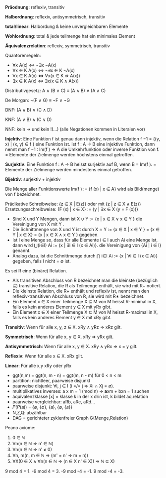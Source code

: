 **Präodnung**: reflexiv, transitiv

**Halbordnung**: reflexiv, antisymmetrisch, transitiv

**total/linear**: Halbordung & keine unvergleichbaren Elemente

**Wohlordnung**: total & jede teilmenge hat ein minimales Element

**Äquivalenzrelation**: reflexiv, symmetrisch, transitiv

Quantorenregeln:
- ∀x A(x) ⇔ ¬∃x ¬A(x) 
- ∀x ∈ K A(x) ⇔ ¬∃x ∈ K ¬A(x) 
- ∀x ∈ K A(x) ⇔ ∀x(x ∈ K ⇒ A(x))
- ∃x ∈ K A(x) ⇔ ∃x(x ∈ K ∧ A(x))

Distributivgesetz: A ∧ (B ∨ C) ≡ (A ∧ B) ∨ (A ∧ C)

De Morgan: ¬(F ∧ G) ≡ ¬F ∨ ¬G

DNF: (A ∧ B) ∨ (C ∧ D)

KNF: (A ∨ B) ∧ (C ∨ D)

NNF: kein → und kein !(...) (alle Negationen kommen in Literalen vor)

**Injektiv**: Eine Funktion f ist genau dann injektiv, wenn die Relation f −1 = {(y, x) | (x, y) ∈ f } eine Funktion ist. Ist f : A → B eine injektive Funktion, dann nennt man f −1 : Im(f ) → A die Umkehrfunktion oder inverse Funktion von f. = Elemente der Zielmenge werden höchstens einmal getroffen.

**Surjektiv**: Eine Funktion f : A → B heisst surjektiv auf B, wenn B = Im(f ). = Elemente der Zielmenge werden mindestens einmal getroffen.

**Bijektiv**: surjektiv + injektiv

Die Menge aller Funktionswerte Im(f ) := {f (x) | x ∈ A} wird als Bild(menge) von f bezeichnet.

Prädikative Schreibweise: {z ∈ X | E(z)} oder mit {z | z ∈ X ∧ E(z)}
Ersetzungsschreibweise: {F (x) | x ∈ X} := {y | ∃x ∈ X (y = F (x))}

- Sind X und Y Mengen, dann ist X ∪ Y := {x | x ∈ X ∨ x ∈ Y } die Vereinigung von X mit Y . 
- Die Schnittmenge von X und Y ist durch X ∩ Y := {x ∈ X | x ∈ Y } = {x ∈ Y | x ∈ X} = {x | x ∈ X ∧ x ∈ Y } gegeben.
- Ist I eine Menge so, dass für alle Elemente i ∈ I auch Ai eine Menge ist, dann wird ⋃(i∈I) Ai := {x | ∃i ∈ I (x ∈ Ai)}. die Vereinigung von {Ai | i ∈ I} genannt. 
- Analog dazu, ist die Schnittmenge durch ⋂ i∈I Ai := {x | ∀i ∈ I (x ∈ Ai)} gegeben, falls I nicht = ∅ ist.

Es sei R eine (binäre) Relation.
- Als transitiven Abschluss von R bezeichnet man die kleinste (bezüglich ⊆) transitive Relation, die R als Teilmenge enthält, sie wird mit R+ notiert. 
- Die kleinste Relation, die R+ enthält und reflexiv ist, nennt man den reflexiv-transitiven Abschluss von R, sie wird mit R∗ bezeichnet.
- Ein Element x ∈ X einer Teilmenge X ⊆ M von M heisst R-minimal in X, falls es kein anderes Element y ∈ X mit yRx gibt. 
- Ein Element x ∈ X einer Teilmenge X ⊆ M von M heisst R-maximal in X, falls es kein anderes Element y ∈ X mit xRy gibt.

**Transitiv**: Wenn für alle x, y, z ∈ X. xRy ∧ yRz ⇒ xRz gilt.

**Symmetrisch**: Wenn für alle x, y ∈ X. xRy ⇒ yRx gilt.

**Antisymmetrisch**: Wenn für alle x, y ∈ X. xRy ∧ yRx ⇒ x = y gilt.

**Reflexiv**: Wenn für alle x ∈ X. xRx gilt.

**Linear**: Für alle x,y xRy oder yRx

- ggt(n,m) = ggt(n, m - n) = ggt(m, n - m) für 0 < n < m
- partition: nichtleer, paarweise disjunkt
- paarweise disjunkt: ∀i, j ∈ I (i =/= j ⇒ Xi ∩ Xj = ∅).
- multiplikatives inverses: a x m = 1 (mod n) => **a**xm + bxn = 1 suchen
- äquivalenzklasse [x] = klasse k in der x drin ist, k bildet äq.relation
- paarweise vergleichbar: aRb, aRc, aRd...
- 𝑃(𝑃(𝑎)) = {∅, {∅}, {𝑎}, {∅, {𝑎}}
- N,Z,Q: abzählbar
- DAG = gerichteter zyklenfreier Graph G(Menge,Relation)

Peano axiome:
1. 0 ∈ ℕ  
2. ∀n(n ∈ ℕ ⇒ n' ∈ ℕ)  
3. ∀n(n ∈ ℕ ⇒ n' ≠ 0)  
4. ∀n, m(n, m ∈ ℕ ⇒ (m' = n' ⇒ m = n))  
5. ∀X(0 ∈ X ∧ ∀n(n ∈ ℕ ⇒ (n ∈ X n' ∈ X)) ⇒ ℕ ⊆ X)

9 mod 4 = 1.
-9 mod 4 = 3.
-9 mod -4 = -1.
9 mod -4 = -3.